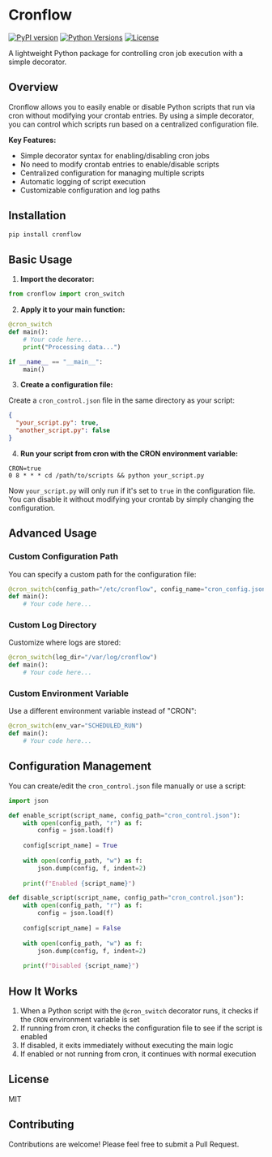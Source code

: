 # Cronflow

[![PyPI version](https://img.shields.io/pypi/v/cronflow.svg)](https://pypi.org/project/cronflow/)
[![Python Versions](https://img.shields.io/pypi/pyversions/cronflow.svg)](https://pypi.org/project/cronflow/)
[![License](https://img.shields.io/pypi/l/cronflow.svg)](https://github.com/jinwenliu/cronflow/blob/main/LICENSE)

A lightweight Python package for controlling cron job execution with a simple decorator.

## Overview

Cronflow allows you to easily enable or disable Python scripts that run via cron without modifying your crontab entries. By using a simple decorator, you can control which scripts run based on a centralized configuration file.

**Key Features:**

- Simple decorator syntax for enabling/disabling cron jobs
- No need to modify crontab entries to enable/disable scripts
- Centralized configuration for managing multiple scripts
- Automatic logging of script execution
- Customizable configuration and log paths

## Installation

```bash
pip install cronflow
```

## Basic Usage

1. **Import the decorator:**

```python
from cronflow import cron_switch
```

2. **Apply it to your main function:**

```python
@cron_switch
def main():
    # Your code here...
    print("Processing data...")

if __name__ == "__main__":
    main()
```

3. **Create a configuration file:**

Create a `cron_control.json` file in the same directory as your script:

```json
{
  "your_script.py": true,
  "another_script.py": false
}
```

4. **Run your script from cron with the CRON environment variable:**

```crontab
CRON=true
0 8 * * * cd /path/to/scripts && python your_script.py
```

Now `your_script.py` will only run if it's set to `true` in the configuration file. You can disable it without modifying your crontab by simply changing the configuration.

## Advanced Usage

### Custom Configuration Path

You can specify a custom path for the configuration file:

```python
@cron_switch(config_path="/etc/cronflow", config_name="cron_config.json")
def main():
    # Your code here...
```

### Custom Log Directory

Customize where logs are stored:

```python
@cron_switch(log_dir="/var/log/cronflow")
def main():
    # Your code here...
```

### Custom Environment Variable

Use a different environment variable instead of "CRON":

```python
@cron_switch(env_var="SCHEDULED_RUN")
def main():
    # Your code here...
```

## Configuration Management

You can create/edit the `cron_control.json` file manually or use a script:

```python
import json

def enable_script(script_name, config_path="cron_control.json"):
    with open(config_path, "r") as f:
        config = json.load(f)
    
    config[script_name] = True
    
    with open(config_path, "w") as f:
        json.dump(config, f, indent=2)
    
    print(f"Enabled {script_name}")

def disable_script(script_name, config_path="cron_control.json"):
    with open(config_path, "r") as f:
        config = json.load(f)
    
    config[script_name] = False
    
    with open(config_path, "w") as f:
        json.dump(config, f, indent=2)
    
    print(f"Disabled {script_name}")
```

## How It Works

1. When a Python script with the `@cron_switch` decorator runs, it checks if the `CRON` environment variable is set
2. If running from cron, it checks the configuration file to see if the script is enabled
3. If disabled, it exits immediately without executing the main logic
4. If enabled or not running from cron, it continues with normal execution

## License

MIT

## Contributing

Contributions are welcome! Please feel free to submit a Pull Request.
